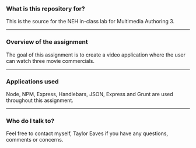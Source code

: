 ### What is this repository for? ###

This is the source for the NEH in-class lab for Multimedia Authoring 3.

---

### Overview of the assignment ###

The goal of this assignment is to create a video application where the user can watch three movie commercials.

---

### Applications used ###

Node, NPM, Express, Handlebars, JSON, Express and Grunt are used throughout this assignment.

---

### Who do I talk to? ###

Feel free to contact myself, Taylor Eaves if you have any questions, comments or concerns.

